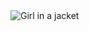 <img src="img_girl.jpg" alt="Girl in a jacket">
<audio control
    <course src="horse.mp3" type=audio/mpeg">
</audio>
